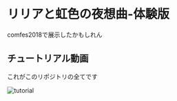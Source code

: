 # リリアと虹色の夜想曲-体験版

comfes2018で展示したかもしれん

## チュートリアル動画

これがこのリポジトリの全てです

![tutorial](https://raw.github.com/wiki/hsm-hx/comfes2018/images/tutorial.gif)
